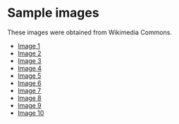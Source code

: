 # Sample images
These images were obtained from Wikimedia Commons.

- [Image 1](https://commons.wikimedia.org/wiki/Commons:Picture_of_the_day#/media/File:ADAC-Zentrale,_Munich,_March_2017-05.jpg)
- [Image 2](https://commons.wikimedia.org/wiki/Commons:Picture_of_the_day#/media/File:Two-tailed_pasha_(Charaxes_jasius_jasius)_Greece.jpg)
- [Image 3](https://commons.wikimedia.org/wiki/Main_Page#/media/File:Escolta_presidencial,_Plaza_de_Armas,_Lima,_Per%C3%BA,_2015-07-28,_DD_40.JPG)
- [Image 4](https://commons.wikimedia.org/wiki/Commons:Picture_of_the_day#/media/File:Iglesia_de_Ntra._Sra._de_la_Junquera,_Luesma,_Zaragoza,_Espa%C3%B1a,_2017-01-04,_DD_60.jpg)
- [Image 5](https://commons.wikimedia.org/wiki/Commons:Picture_of_the_day#/media/File:Bahrain_Fort_March_2015.JPG)
- [Image 6](https://commons.wikimedia.org/wiki/Commons:Picture_of_the_day#/media/File:ET_Gondar_asv2018-02_img18_Fasil_Ghebbi.jpg)
- [Image 7](https://commons.wikimedia.org/wiki/Commons:Picture_of_the_day#/media/File:M%C3%BCnster,_Beresa,_Mercedes-Benz_C-Klasse_Cabrio_--_2018_--_1757.jpg)
- [Image 8](https://commons.wikimedia.org/wiki/Commons:Picture_of_the_day#/media/File:Panoramic_sunset_in_Conques_02.jpg)
- [Image 9](https://commons.wikimedia.org/wiki/Commons:Picture_of_the_day#/media/File:Catedral_de_San_Basilio,_Mosc%C3%BA,_Rusia,_2016-10-03,_DD_05-06_HDR.jpg)
- [Image 10](https://commons.wikimedia.org/wiki/Commons:Picture_of_the_day#/media/File:Tupolev_Tu-160_overflying_Moscow_fix.jpg)